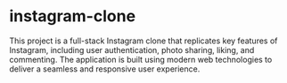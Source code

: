 # instagram-clone
This project is a full-stack Instagram clone that replicates key features of Instagram, including user authentication, photo sharing, liking, and commenting. The application is built using modern web technologies to deliver a seamless and responsive user experience.

